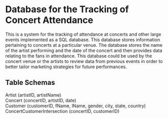 # Database for the Tracking of Concert Attendance

This is a system for the tracking of attendance at concerts and other large events implemented as a SQL database. This database stores information pertaining to concerts at a particular venue. The database stores the name of the artist performing and the date of the concert and then provides data relating to the fans in attendance. This database could be used by the concert venue or the artists to review data from previous events in order to better tailor marketing strategies for future performances.

## Table Schemas

Artist (artistID, artistName)  
Concert (concertID, artistID, date)   
Customer (customerID, fName, lName, gender, city, state, country)  
ConcertCustomerIntersection (concertID, customerID)

